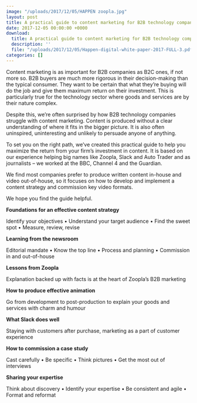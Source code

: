 ```yaml
---
image: "/uploads/2017/12/05/HAPPEN zoopla.jpg"
layout: post
title: A practical guide to content marketing for B2B technology companies
date: 2017-12-05 00:00:00 +0000
download:
  title: A practical guide to content marketing for B2B technology companies
  description: ''
  file: "/uploads/2017/12/05/Happen-digital-white-paper-2017-FULL-3.pdf"
categories: []
---
```

Content marketing is as important for B2B companies as B2C ones, if not more so. B2B buyers are much more rigorous in their decision-making than the typical consumer. They want to be certain that what they’re buying will do the job and give them maximum return on their investment. This is particularly true for the technology sector where goods and services are by their nature complex.

Despite this, we’re often surprised by how B2B technology companies struggle with content marketing. Content is produced without a clear understanding of where it fits in the bigger picture. It is also often uninspired, uninteresting and unlikely to persuade anyone of anything.

To set you on the right path, we’ve created this practical guide to help you maximize the return from your firm’s investment in content. It is based on our experience helping big names like Zoopla, Slack and Auto Trader and as journalists – we worked at the BBC, Channel 4 and the Guardian.

We find most companies prefer to produce written content in-house and video out-of-house, so it focuses on how to develop and implement a content strategy and commission key video formats.

We hope you find the guide helpful.

**Foundations for an effective content strategy**

Identify your objectives • Understand your target audience • Find the sweet spot • Measure, review, revise

**Learning from the newsroom**

Editorial mandate • Know the top line • Process and planning • Commission in and out-of-house

**Lessons from Zoopla**

Explanation backed up with facts is at the heart of Zoopla’s B2B marketing

**How to produce effective animation**

Go from development to post-production to explain your goods and services with charm and humour

**What Slack does well**

Staying with customers after purchase, marketing as a part of customer experience

**How to commission a case study**

Cast carefully • Be specific • Think pictures • Get the most out of interviews

**Sharing your expertise**

Think about discovery • Identify your expertise • Be consistent and agile • Format and reformat